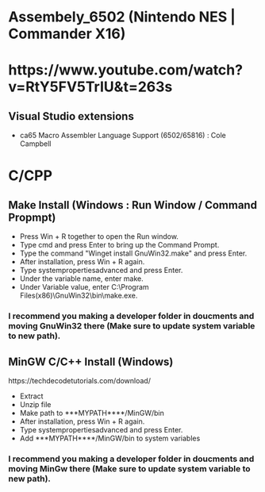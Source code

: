 <h1>Assembely_6502 (Nintendo NES | Commander X16)<h1>

<p>https://www.youtube.com/watch?v=RtY5FV5TrIU&t=263s</p>

<h2>Visual Studio extensions</h2>
<ul>
<li>ca65 Macro Assembler Language Support (6502/65816) : Cole Campbell</li>
</ul>

<h1>C/CPP</h1>

<h2>Make Install (Windows : Run Window / Command Propmpt)</h2>
<ul>
<li>Press Win + R together to open the Run window.</li>
<li>Type cmd and press Enter to bring up the Command Prompt.</li>
<li>Type the command "Winget install GnuWin32.make" and press Enter.</li>
<li>After installation, press Win + R again.</li>
<li>Type systempropertiesadvanced and press Enter.</li>
<li>Under the variable name, enter make.</li>
<li>Under Variable value, enter C:\Program Files(x86)\GnuWin32\bin\make.exe.</li>
</ul>
<h3>I recommend you making a developer folder in doucments and moving GnuWin32 there (Make sure to update system variable to new path).</h3>

<h2>MinGW C/C++ Install (Windows)</h2>
<p>
https://techdecodetutorials.com/download/
</p>
<ul>
<li>Extract</li>
<li>Unzip file</li>
<li>Make path to ***MYPATH****/MinGW/bin</li>
<li>After installation, press Win + R again.</li>
<li>Type systempropertiesadvanced and press Enter.</li>
<li>Add  ***MYPATH****/MinGW/bin to system variables</li>
</ul>
<h3>I recommend you making a developer folder in doucments and moving MinGw there (Make sure to update system variable to new path).</h3>
